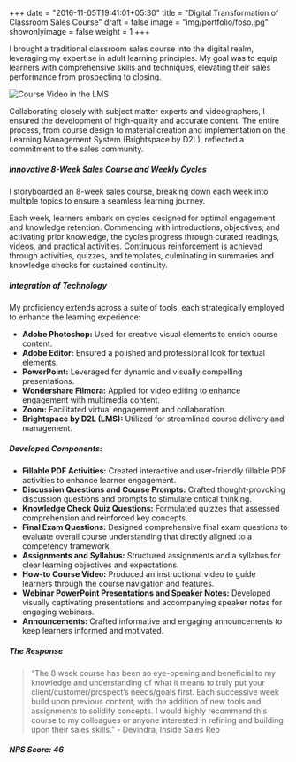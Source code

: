 +++
date = "2016-11-05T19:41:01+05:30"
title = "Digital Transformation of Classroom Sales Course"
draft = false
image = "img/portfolio/foso.jpg"
showonlyimage = false
weight = 1
+++

I brought a traditional classroom sales course into the digital realm, leveraging my expertise in adult learning principles. My goal was to equip learners with comprehensive skills and techniques, elevating their sales performance from prospecting to closing. 
<!--more-->

![Course Video in the LMS][1]

Collaborating closely with subject matter experts and videographers, I ensured the development of high-quality and accurate content. The entire process, from course design to material creation and implementation on the Learning Management System (Brightspace by D2L), reflected a commitment to the sales community.

##### Innovative 8-Week Sales Course and Weekly Cycles

I storyboarded an 8-week sales course, breaking down each week into multiple topics to ensure a seamless learning journey.

 Each week, learners embark on cycles designed for optimal engagement and knowledge retention. Commencing with introductions, objectives, and activating prior knowledge, the cycles progress through curated readings, videos, and practical activities. Continuous reinforcement is achieved through activities, quizzes, and templates, culminating in summaries and knowledge checks for sustained continuity.

##### Integration of Technology

My proficiency extends across a suite of tools, each strategically employed to enhance the learning experience:

- **Adobe Photoshop:** Used for creative visual elements to enrich course content.
- **Adobe Editor:** Ensured a polished and professional look for textual elements.
- **PowerPoint:** Leveraged for dynamic and visually compelling presentations.
- **Wondershare Filmora:** Applied for video editing to enhance engagement with multimedia content.
- **Zoom:** Facilitated virtual engagement and collaboration.
- **Brightspace by D2L (LMS):** Utilized for streamlined course delivery and management.

##### Developed Components:

- **Fillable PDF Activities:** Created interactive and user-friendly fillable PDF activities to enhance learner engagement.
- **Discussion Questions and Course Prompts:** Crafted thought-provoking discussion questions and prompts to stimulate critical thinking.
- **Knowledge Check Quiz Questions:** Formulated quizzes that assessed comprehension and reinforced key concepts.
- **Final Exam Questions:** Designed comprehensive final exam questions to evaluate overall course understanding that directly aligned to a competency framework.
- **Assignments and Syllabus:** Structured assignments and a syllabus for clear learning objectives and expectations.
- **How-to Course Video:** Produced an instructional video to guide learners through the course navigation and features.
- **Webinar PowerPoint Presentations and Speaker Notes:** Developed visually captivating presentations and accompanying speaker notes for engaging webinars.
- **Announcements:** Crafted informative and engaging announcements to keep learners informed and motivated.
 
 ##### The Response

>  “The 8 week course has been so eye-opening and beneficial to my knowledge and understanding of what it means to truly put your client/customer/prospect’s needs/goals first. Each successive week build upon previous content, with the addition of new tools and assignments to solidify concepts. I would highly recommend this course to my colleagues or anyone interested in refining and building upon their sales skills.” - Devindra, Inside Sales Rep

 ##### NPS Score: 46

 [1]: /img/foso.jpg